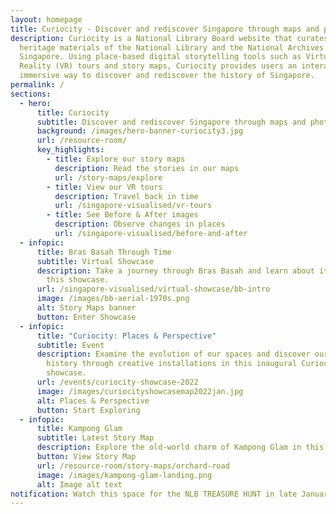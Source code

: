 ```yaml
---
layout: homepage
title: Curiocity - Discover and rediscover Singapore through maps and photographs
description: Curiocity is a National Library Board website that curates the
  heritage materials of the National Library and the National Archives of
  Singapore. Using place-based digital storytelling tools such as Virtual
  Reality (VR) tours and story maps, Curiocity provides users an interactive and
  immersive way to discover and rediscover the history of Singapore.
permalink: /
sections:
  - hero:
      title: Curiocity
      subtitle: Discover and rediscover Singapore through maps and photographs
      background: /images/hero-banner-curiocity3.jpg
      url: /resource-room/
      key_highlights:
        - title: Explore our story maps
          description: Read the stories in our maps
          url: /story-maps/explore
        - title: View our VR tours
          description: Travel back in time
          url: /singapore-visualised/vr-tours
        - title: See Before & After images
          description: Observe changes in places
          url: /singapore-visualised/before-and-after
  - infopic:
      title: Bras Basah Through Time
      subtitle: Virtual Showcase
      description: Take a journey through Bras Basah and learn about its history in
        this showcase.
      url: /singapore-visualised/virtual-showcase/bb-intro
      image: /images/bb-aerial-1970s.png
      alt: Story Maps banner
      button: Enter Showcase
  - infopic:
      title: "Curiocity: Places & Perspective"
      subtitle: Event
      description: Examine the evolution of our spaces and discover our island’s
        history through creative installations in this inaugural Curiocity
        showcase.
      url: /events/curiocity-showcase-2022
      image: /images/curiocityshowcasemap2022jan.jpg
      alt: Places & Perspective
      button: Start Exploring
  - infopic:
      title: Kampong Glam
      subtitle: Latest Story Map
      description: Explore the old-world charm of Kampong Glam in this story map.
      button: View Story Map
      url: /resource-room/story-maps/orchard-road
      image: /images/kampong-glam-landing.png
      alt: Image alt text
notification: Watch this space for the NLB TREASURE HUNT in late January 2022!
---
```

